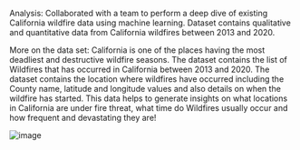 Analysis: Collaborated with a team to perform a deep dive of existing California wildfire data using machine learning. Dataset contains qualitative and quantitative data from California wildfires between 2013 and 2020.

More on the data set:
California is one of the places having the most deadliest and destructive wildfire seasons. The dataset contains the list of Wildfires that has occurred in California between 2013 and 2020. The dataset contains the location where wildfires have occurred including the County name, latitude and longitude values and also details on when the wildfire has started. This data helps to generate insights on what locations in California are under fire threat, what time do Wildfires usually occur and how frequent and devastating they are!

![image](https://user-images.githubusercontent.com/72775208/116147228-748eca00-a6ad-11eb-9483-9b92a1e731c4.png)
